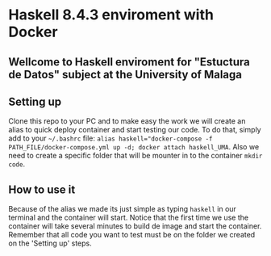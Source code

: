 # Haskell 8.4.3 enviroment with Docker

## Wellcome to Haskell enviroment for "Estuctura de Datos" subject at the University of Malaga

## Setting up

Clone this repo to your PC and to make easy the work we will create an alias to quick deploy container and start testing our code. To do that, simply add to your `~/.bashrc` file: `alias haskell="docker-compose -f PATH_FILE/docker-compose.yml up -d; docker attach haskell_UMA`.
Also we need to create a specific folder that will be mounter in to the container `mkdir code`.

## How to use it

Because of the alias we made its just simple as typing `haskell` in our terminal and the container will start. Notice that the first time we use the container will take several minutes to build de image and start the container. Remember that all code you want to test must be on the folder we created on the 'Setting up' steps.